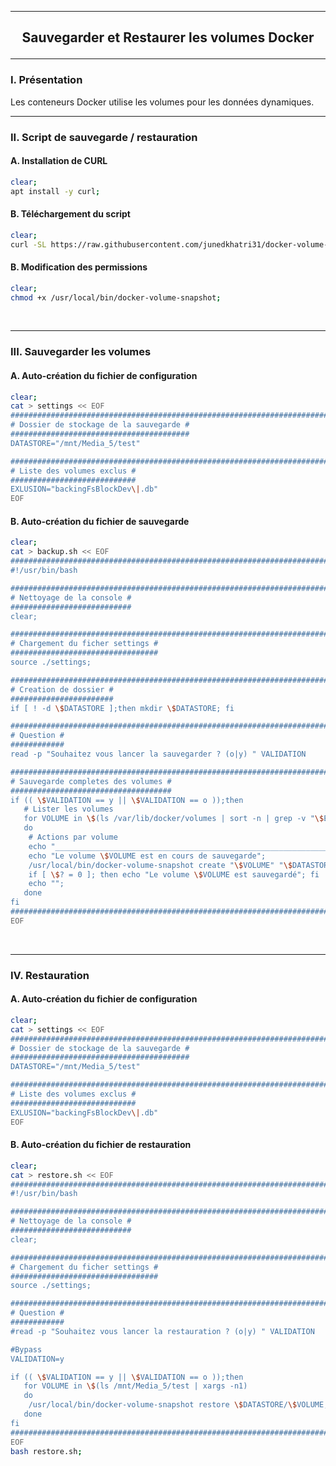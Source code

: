 ----------------------------------------------------------------------------------------------------------------------------------------------------------------------------------------------
## <p align='center'> Sauvegarder et Restaurer les volumes Docker </p>

----------------------------------------------------------------------------------------------------------------------------------------------------------------------------------------------
### I. Présentation
Les conteneurs Docker utilise les volumes pour les données dynamiques.

----------------------------------------------------------------------------------------------------------------------------------------------------------------------------------------------
### II. Script de sauvegarde / restauration
#### A. Installation de CURL
```bash
clear;
apt install -y curl;
```
#### B. Téléchargement du script
```bash
clear;
curl -SL https://raw.githubusercontent.com/junedkhatri31/docker-volume-snapshot/main/docker-volume-snapshot -o /usr/local/bin/docker-volume-snapshot;
```

#### B. Modification des permissions
```bash
clear;
chmod +x /usr/local/bin/docker-volume-snapshot;
```

<br />

----------------------------------------------------------------------------------------------------------------------------------------------------------------------------------------------
### III. Sauvegarder les volumes
#### A. Auto-création du fichier de configuration
```bash
clear;
cat > settings << EOF
#######################################################################################################################
# Dossier de stockage de la sauvegarde #
########################################
DATASTORE="/mnt/Media_5/test"

#######################################################################################################################
# Liste des volumes exclus #
############################
EXLUSION="backingFsBlockDev\|.db"
EOF
```

#### B. Auto-création du fichier de sauvegarde
```bash
clear;
cat > backup.sh << EOF
#######################################################################################################################
#!/usr/bin/bash

#######################################################################################################################
# Nettoyage de la console #
###########################
clear;

#######################################################################################################################
# Chargement du ficher settings #
#################################
source ./settings;

#######################################################################################################################
# Creation de dossier #
#######################
if [ ! -d \$DATASTORE ];then mkdir \$DATASTORE; fi

#######################################################################################################################
# Question #
############
read -p "Souhaitez vous lancer la sauvegarder ? (o|y) " VALIDATION

#######################################################################################################################
# Sauvegarde completes des volumes #
####################################
if (( \$VALIDATION == y || \$VALIDATION == o ));then
   # Lister les volumes
   for VOLUME in \$(ls /var/lib/docker/volumes | sort -n | grep -v "\$EXLUSION")
   do
    # Actions par volume
    echo "___________________________________________________________________________________________________________"
    echo "Le volume \$VOLUME est en cours de sauvegarde";
    /usr/local/bin/docker-volume-snapshot create "\$VOLUME" "\$DATASTORE/\$VOLUME.tar" 1>/dev/null;
    if [ \$? = 0 ]; then echo "Le volume \$VOLUME est sauvegardé"; fi
    echo "";
   done
fi
#######################################################################################################################
EOF
```

<br />

----------------------------------------------------------------------------------------------------------------------------------------------------------------------------------------------
### IV. Restauration
#### A. Auto-création du fichier de configuration
```bash
clear;
cat > settings << EOF
#######################################################################################################################
# Dossier de stockage de la sauvegarde #
########################################
DATASTORE="/mnt/Media_5/test"

#######################################################################################################################
# Liste des volumes exclus #
############################
EXLUSION="backingFsBlockDev\|.db"
EOF
```

#### B. Auto-création du fichier de restauration
```bash
clear;
cat > restore.sh << EOF
#######################################################################################################################
#!/usr/bin/bash

#######################################################################################################################
# Nettoyage de la console #
###########################
clear;

#######################################################################################################################
# Chargement du ficher settings #
#################################
source ./settings;

#######################################################################################################################
# Question #
############
#read -p "Souhaitez vous lancer la restauration ? (o|y) " VALIDATION

#Bypass
VALIDATION=y

if (( \$VALIDATION == y || \$VALIDATION == o ));then
   for VOLUME in \$(ls /mnt/Media_5/test | xargs -n1)
   do
    /usr/local/bin/docker-volume-snapshot restore \$DATASTORE/\$VOLUME;
   done
fi
#######################################################################################################################
EOF
bash restore.sh;
```

